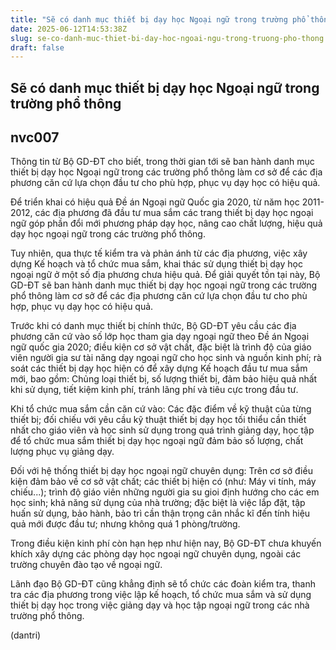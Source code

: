 ```yaml
---
title: "Sẽ có danh mục thiết bị dạy học Ngoại ngữ trong trường phổ thông"
date: 2025-06-12T14:53:38Z
slug: se-co-danh-muc-thiet-bi-day-hoc-ngoai-ngu-trong-truong-pho-thong
draft: false
---
```


## Sẽ có danh mục thiết bị dạy học Ngoại ngữ trong trường phổ thông

## nvc007

Thông tin từ Bộ GD-ĐT cho biết, trong thời gian tới sẽ ban hành danh mục thiết bị dạy học Ngoại ngữ trong các trường phổ thông làm cơ sở để các địa phương căn cứ lựa chọn đầu tư cho phù hợp, phục vụ dạy học có hiệu quả.
 
Để triển khai có hiệu quả Đề án Ngoại ngữ Quốc gia 2020, từ năm học 2011-2012, các địa phương đã đầu tư mua sắm các trang thiết bị dạy học ngoại ngữ góp phần đổi mới phương pháp dạy học, nâng cao chất lượng, hiệu quả dạy học ngoại ngữ trong các trường phổ thông.

Tuy nhiên, qua thực tế kiểm tra và phản ánh từ các địa phương, việc xây dựng Kế hoạch và tổ chức mua sắm, khai thác sử dụng thiết bị dạy học ngoại ngữ ở một số địa phương chưa hiệu quả. Để giải quyết tồn tại này, Bộ GD-ĐT sẽ ban hành danh mục thiết bị dạy học ngoại ngữ trong các trường phổ thông làm cơ sở để các địa phương căn cứ lựa chọn đầu tư cho phù hợp, phục vụ dạy học có hiệu quả.

Trước khi có danh mục thiết bị chính thức, Bộ GD-ĐT yêu cầu các địa phương căn cứ vào số lớp học tham gia dạy ngoại ngữ theo Đề án Ngoại ngữ quốc gia 2020; điều kiện cơ sở vật chất, đặc biệt là trình độ của giáo viên người gia sư tài năng dạy ngoại ngữ cho học sinh và nguồn kinh phí; rà soát các thiết bị dạy học hiện có để xây dựng Kế hoạch đầu tư mua sắm mới, bao gồm: Chủng loại thiết bị, số lượng thiết bị, đảm bảo hiệu quả nhất khi sử dụng, tiết kiệm kinh phí, tránh lãng phí và tiêu cực trong đầu tư.

Khi tổ chức mua sắm cần căn cứ vào: Các đặc điểm về kỹ thuật của từng thiết bị; đối chiếu với yêu cầu kỹ thuật thiết bị dạy học tối thiểu cần thiết nhất cho giáo viên và học sinh sử dụng trong quá trình giảng dạy, học tập để tổ chức mua sắm thiết bị dạy học ngoại ngữ đảm bảo số lượng, chất lượng phục vụ giảng dạy.

Đối với hệ thống thiết bị dạy học ngoại ngữ chuyên dụng: Trên cơ sở điều kiện đảm bảo về cơ sở vật chất; các thiết bị hiện có (như: Máy vi tính, máy chiếu...); trình độ giáo viên những người gia su gioi định hướng cho các em học sinh; khả năng sử dụng của nhà trường; đặc biệt là việc lắp đặt, tập huấn sử dụng, bảo hành, bảo trì cần thận trọng cân nhắc kĩ đến tính hiệu quả mới được đầu tư; nhưng không quá 1 phòng/trường.
 
Trong điều kiện kinh phí còn hạn hẹp như hiện nay, Bộ GD-ĐT chưa khuyến khích xây dựng các phòng dạy học ngoại ngữ chuyên dụng, ngoài các trường chuyên đào tạo về ngoại ngữ.

Lãnh đạo Bộ GD-ĐT cũng khẳng định sẽ tổ chức các đoàn kiểm tra, thanh tra các địa phương trong việc lập kế hoạch, tổ chức mua sắm và sử dụng thiết bị dạy học trong việc giảng dạy và học tập ngoại ngữ trong các nhà trường phổ thông.

(dantri)